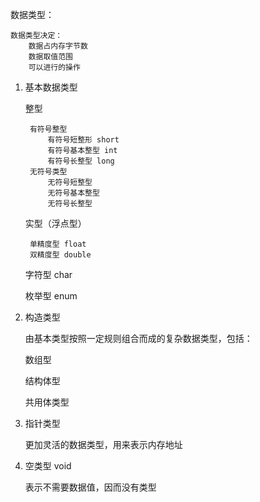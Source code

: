 数据类型：

    数据类型决定：
        数据占内存字节数
        数据取值范围
        可以进行的操作

1. 基本数据类型 
     
    整型

        有符号整型
            有符号短整形 short
            有符号基本整型 int
            有符号长整型 long
        无符号类型
            无符号短整型
            无符号基本整型
            无符号长整型
    
    实型（浮点型）

        单精度型 float
        双精度型 double
    
    字符型 char
    
    枚举型 enum

2. 构造类型
    
    由基本类型按照一定规则组合而成的复杂数据类型，包括：

    数组型

    结构体型

    共用体类型

3. 指针类型

    更加灵活的数据类型，用来表示内存地址

4. 空类型 void

    表示不需要数据值，因而没有类型